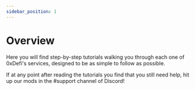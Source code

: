```yaml
---
sidebar_position: 1
---
```


# Overview

Here you will find step-by-step tutorials walking you through each one of 0xDefi's services, designed to be as simple to follow as possible.

If at any point after reading the tutorials you find that you still need help, hit up our mods in the #support channel of Discord!
